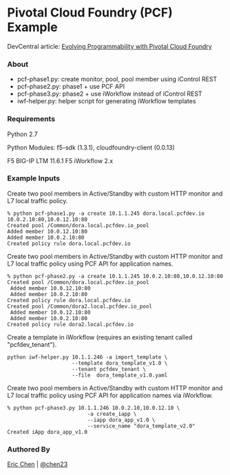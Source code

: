 Pivotal Cloud Foundry (PCF) Example
===================================

DevCentral article: [Evolving Programmability with Pivotal Cloud Foundry](https://devcentral.f5.com/articles/evolving-programmability-with-pivotal-cloud-foundry-21723)
### About

* pcf-phase1.py: create monitor, pool, pool member using iControl REST
* pcf-phase2.py: phase1 + use PCF API
* pcf-phase3.py: phase2 + use iWorkflow instead of iControl REST
* iwf-helper.py: helper script for generating iWorkflow templates

### Requirements
   Python 2.7

   Python Modules: f5-sdk (1.3.1), cloudfoundry-client (0.0.13)

   F5 BIG-IP LTM 11.6.1
   F5 iWorkflow 2.x

### Example Inputs

Create two pool members in Active/Standby with custom HTTP monitor and L7
local traffic policy.

  ```
  % python pcf-phase1.py -a create 10.1.1.245 dora.local.pcfdev.io 10.0.2.10:80,10.0.12.10:80
Created pool /Common/dora.local.pcfdev.io_pool
 Added member 10.0.12.10:80
 Added member 10.0.2.10:80
Created policy rule dora.local.pcfdev.io

```
Create two pool members in Active/Standby with custom HTTP monitor and L7
local traffic policy using PCF API for application names.
```
% python pcf-phase2.py -a create 10.1.1.245 10.0.2.10:80,10.0.12.10:80
Created pool /Common/dora.local.pcfdev.io_pool
 Added member 10.0.12.10:80
 Added member 10.0.2.10:80
Created policy rule dora.local.pcfdev.io
Created pool /Common/dora2.local.pcfdev.io_pool
 Added member 10.0.12.10:80
 Added member 10.0.2.10:80
Created policy rule dora2.local.pcfdev.io

```
Create a template in iWorkflow (requires an existing tenant called "pcfdev_tenant").

```
python iwf-helper.py 10.1.1.246 -a import_template \
                     --template dora_template_v1.0 \
                     --tenant pcfdev_tenant \
                     --file  dora_template_v1.0.yaml

```
Create two pool members in Active/Standby with custom HTTP monitor and L7
local traffic policy using PCF API for application names via iWorkflow.
```
% python pcf-phase3.py 10.1.1.246 10.0.2.10,10.0.12.10 \
                          -a create_iapp \
                          --iapp dora_app_v1.0 \
                          --service_name "dora_template_v2.0"
Created iApp dora_app_v1.0
```


### Authored By

[Eric Chen](https://devcentral.f5.com/users/123940) | [@chen23](https://github.com/chen23)
